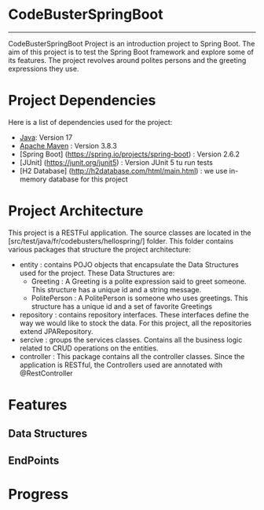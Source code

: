 ﻿# CodeBusterSpringBoot
***

CodeBusterSpringBoot Project is an introduction project to Spring Boot. The aim of this project is to test the Spring Boot framework and explore some of its features.
The project revolves around polites persons and the greeting expressions they use.

# Project Dependencies
Here is a list of dependencies used for the project:
* [Java](https://www.java.com/fr/): Version 17
* [Apache Maven](https://maven.apache.org/) : Version 3.8.3
* [Spring Boot] (https://spring.io/projects/spring-boot) : Version 2.6.2
* [JUnit] (https://junit.org/junit5) : Version JUnit 5 tu run tests
* [H2 Database] (http://h2database.com/html/main.html) : we use in-memory database for this project

# Project Architecture

This project is a RESTFul application. The source classes are located in the [src/test/java/fr/codebusters/hellospring/] folder. 
This folder contains various packages that structure the project architecture:
* entity : contains POJO objects that encapsulate the Data Structures used for the project. These Data Structures are:
    * Greeting : A Greeting is a polite expression said to greet someone. This structure has a unique id and a string message.
    * PolitePerson : A PolitePerson is someone who uses greetings. This structure has a unique id and a set of favorite Greetings
* repository : contains repository interfaces. These interfaces define the way we would like to stock the data. For this project, all the repositories extend JPARepository.
* sercive : groups the services classes. Contains all the business logic related to CRUD operations on the entities.
* controller : This package contains all the controller classes. Since the application is RESTful, the Controllers used are annotated with @RestController


# Features

## Data Structures 

## EndPoints

# Progress
